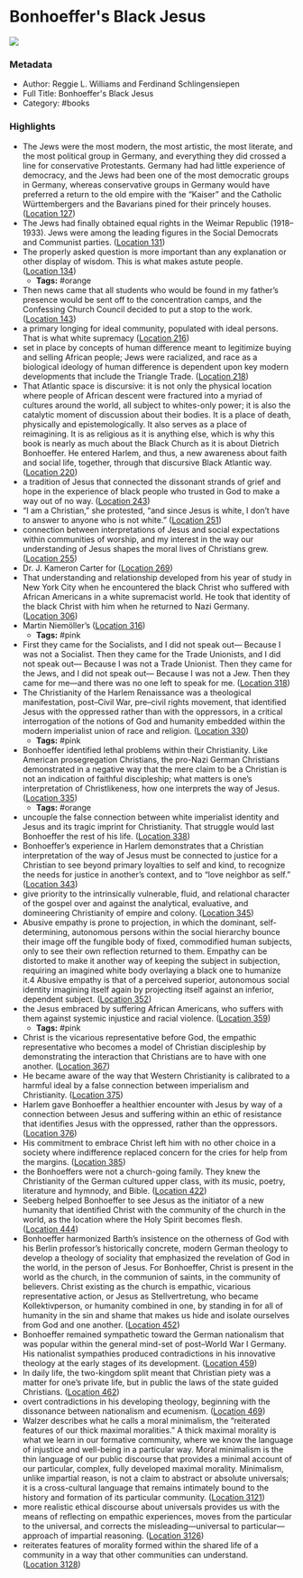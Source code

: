 # Bonhoeffer's Black Jesus

![](https://m.media-amazon.com/images/I/61neZ4pahYL._SY160.jpg)

### Metadata

- Author: Reggie L. Williams and Ferdinand Schlingensiepen
- Full Title: Bonhoeffer's Black Jesus
- Category: #books

### Highlights

- The Jews were the most modern, the most artistic, the most literate, and the most political group in Germany, and everything they did crossed a line for conservative Protestants. Germany had had little experience of democracy, and the Jews had been one of the most democratic groups in Germany, whereas conservative groups in Germany would have preferred a return to the old empire with the “Kaiser” and the Catholic Württembergers and the Bavarians pined for their princely houses. ([Location 127](https://readwise.io/to_kindle?action=open&asin=B09FCCJ9Y7&location=127))
- The Jews had finally obtained equal rights in the Weimar Republic (1918–1933). Jews were among the leading figures in the Social Democrats and Communist parties. ([Location 131](https://readwise.io/to_kindle?action=open&asin=B09FCCJ9Y7&location=131))
- The properly asked question is more important than any explanation or other display of wisdom. This is what makes astute people. ([Location 134](https://readwise.io/to_kindle?action=open&asin=B09FCCJ9Y7&location=134))
    - **Tags:** #orange
- Then news came that all students who would be found in my father’s presence would be sent off to the concentration camps, and the Confessing Church Council decided to put a stop to the work. ([Location 143](https://readwise.io/to_kindle?action=open&asin=B09FCCJ9Y7&location=143))
- a primary longing for ideal community, populated with ideal persons. That is what white supremacy ([Location 216](https://readwise.io/to_kindle?action=open&asin=B09FCCJ9Y7&location=216))
- set in place by concepts of human difference meant to legitimize buying and selling African people; Jews were racialized, and race as a biological ideology of human difference is dependent upon key modern developments that include the Triangle Trade. ([Location 218](https://readwise.io/to_kindle?action=open&asin=B09FCCJ9Y7&location=218))
- That Atlantic space is discursive: it is not only the physical location where people of African descent were fractured into a myriad of cultures around the world, all subject to whites-only power; it is also the catalytic moment of discussion about their bodies. It is a place of death, physically and epistemologically. It also serves as a place of reimagining. It is as religious as it is anything else, which is why this book is nearly as much about the Black Church as it is about Dietrich Bonhoeffer. He entered Harlem, and thus, a new awareness about faith and social life, together, through that discursive Black Atlantic way. ([Location 220](https://readwise.io/to_kindle?action=open&asin=B09FCCJ9Y7&location=220))
- a tradition of Jesus that connected the dissonant strands of grief and hope in the experience of black people who trusted in God to make a way out of no way. ([Location 243](https://readwise.io/to_kindle?action=open&asin=B09FCCJ9Y7&location=243))
- “I am a Christian,” she protested, “and since Jesus is white, I don’t have to answer to anyone who is not white.” ([Location 251](https://readwise.io/to_kindle?action=open&asin=B09FCCJ9Y7&location=251))
- connection between interpretations of Jesus and social expectations within communities of worship, and my interest in the way our understanding of Jesus shapes the moral lives of Christians grew. ([Location 255](https://readwise.io/to_kindle?action=open&asin=B09FCCJ9Y7&location=255))
- Dr. J. Kameron Carter for ([Location 269](https://readwise.io/to_kindle?action=open&asin=B09FCCJ9Y7&location=269))
- That understanding and relationship developed from his year of study in New York City when he encountered the black Christ who suffered with African Americans in a white supremacist world. He took that identity of the black Christ with him when he returned to Nazi Germany. ([Location 306](https://readwise.io/to_kindle?action=open&asin=B09FCCJ9Y7&location=306))
- Martin Niemöller’s ([Location 316](https://readwise.io/to_kindle?action=open&asin=B09FCCJ9Y7&location=316))
    - **Tags:** #pink
- First they came for the Socialists, and I did not speak out— Because I was not a Socialist. Then they came for the Trade Unionists, and I did not speak out— Because I was not a Trade Unionist. Then they came for the Jews, and I did not speak out— Because I was not a Jew. Then they came for me—and there was no one left to speak for me. ([Location 318](https://readwise.io/to_kindle?action=open&asin=B09FCCJ9Y7&location=318))
- The Christianity of the Harlem Renaissance was a theological manifestation, post–Civil War, pre–civil rights movement, that identified Jesus with the oppressed rather than with the oppressors, in a critical interrogation of the notions of God and humanity embedded within the modern imperialist union of race and religion. ([Location 330](https://readwise.io/to_kindle?action=open&asin=B09FCCJ9Y7&location=330))
    - **Tags:** #pink
- Bonhoeffer identified lethal problems within their Christianity. Like American prosegregation Christians, the pro-Nazi German Christians demonstrated in a negative way that the mere claim to be a Christian is not an indication of faithful discipleship; what matters is one’s interpretation of Christlikeness, how one interprets the way of Jesus. ([Location 335](https://readwise.io/to_kindle?action=open&asin=B09FCCJ9Y7&location=335))
    - **Tags:** #orange
- uncouple the false connection between white imperialist identity and Jesus and its tragic imprint for Christianity. That struggle would last Bonhoeffer the rest of his life. ([Location 338](https://readwise.io/to_kindle?action=open&asin=B09FCCJ9Y7&location=338))
- Bonhoeffer’s experience in Harlem demonstrates that a Christian interpretation of the way of Jesus must be connected to justice for a Christian to see beyond primary loyalties to self and kind, to recognize the needs for justice in another’s context, and to “love neighbor as self.” ([Location 343](https://readwise.io/to_kindle?action=open&asin=B09FCCJ9Y7&location=343))
- give priority to the intrinsically vulnerable, fluid, and relational character of the gospel over and against the analytical, evaluative, and domineering Christianity of empire and colony. ([Location 345](https://readwise.io/to_kindle?action=open&asin=B09FCCJ9Y7&location=345))
- Abusive empathy is prone to projection, in which the dominant, self-determining, autonomous persons within the social hierarchy bounce their image off the fungible body of fixed, commodified human subjects, only to see their own reflection returned to them. Empathy can be distorted to make it another way of keeping the subject in subjection, requiring an imagined white body overlaying a black one to humanize it.4 Abusive empathy is that of a perceived superior, autonomous social identity imagining itself again by projecting itself against an inferior, dependent subject. ([Location 352](https://readwise.io/to_kindle?action=open&asin=B09FCCJ9Y7&location=352))
- the Jesus embraced by suffering African Americans, who suffers with them against systemic injustice and racial violence. ([Location 359](https://readwise.io/to_kindle?action=open&asin=B09FCCJ9Y7&location=359))
    - **Tags:** #pink
- Christ is the vicarious representative before God, the empathic representative who becomes a model of Christian discipleship by demonstrating the interaction that Christians are to have with one another. ([Location 367](https://readwise.io/to_kindle?action=open&asin=B09FCCJ9Y7&location=367))
- He became aware of the way that Western Christianity is calibrated to a harmful ideal by a false connection between imperialism and Christianity. ([Location 375](https://readwise.io/to_kindle?action=open&asin=B09FCCJ9Y7&location=375))
- Harlem gave Bonhoeffer a healthier encounter with Jesus by way of a connection between Jesus and suffering within an ethic of resistance that identifies Jesus with the oppressed, rather than the oppressors. ([Location 376](https://readwise.io/to_kindle?action=open&asin=B09FCCJ9Y7&location=376))
- His commitment to embrace Christ left him with no other choice in a society where indifference replaced concern for the cries for help from the margins. ([Location 385](https://readwise.io/to_kindle?action=open&asin=B09FCCJ9Y7&location=385))
- the Bonhoeffers were not a church-going family. They knew the Christianity of the German cultured upper class, with its music, poetry, literature and hymnody, and Bible. ([Location 422](https://readwise.io/to_kindle?action=open&asin=B09FCCJ9Y7&location=422))
- Seeberg helped Bonhoeffer to see Jesus as the initiator of a new humanity that identified Christ with the community of the church in the world, as the location where the Holy Spirit becomes flesh. ([Location 444](https://readwise.io/to_kindle?action=open&asin=B09FCCJ9Y7&location=444))
- Bonhoeffer harmonized Barth’s insistence on the otherness of God with his Berlin professor’s historically concrete, modern German theology to develop a theology of sociality that emphasized the revelation of God in the world, in the person of Jesus. For Bonhoeffer, Christ is present in the world as the church, in the communion of saints, in the community of believers. Christ existing as the church is empathic, vicarious representative action, or Jesus as Stellvertretung, who became Kollektivperson, or humanity combined in one, by standing in for all of humanity in the sin and shame that makes us hide and isolate ourselves from God and one another. ([Location 452](https://readwise.io/to_kindle?action=open&asin=B09FCCJ9Y7&location=452))
- Bonhoeffer remained sympathetic toward the German nationalism that was popular within the general mind-set of post–World War I Germany. His nationalist sympathies produced contradictions in his innovative theology at the early stages of its development. ([Location 459](https://readwise.io/to_kindle?action=open&asin=B09FCCJ9Y7&location=459))
- In daily life, the two-kingdom split meant that Christian piety was a matter for one’s private life, but in public the laws of the state guided Christians. ([Location 462](https://readwise.io/to_kindle?action=open&asin=B09FCCJ9Y7&location=462))
- overt contradictions in his developing theology, beginning with the dissonance between nationalism and ecumenism. ([Location 469](https://readwise.io/to_kindle?action=open&asin=B09FCCJ9Y7&location=469))
- Walzer describes what he calls a moral minimalism, the “reiterated features of our thick maximal moralities.” A thick maximal morality is what we learn in our formative community, where we know the language of injustice and well-being in a particular way. Moral minimalism is the thin language of our public discourse that provides a minimal account of our particular, complex, fully developed maximal morality. Minimalism, unlike impartial reason, is not a claim to abstract or absolute universals; it is a cross-cultural language that remains intimately bound to the history and formation of its particular community. ([Location 3121](https://readwise.io/to_kindle?action=open&asin=B09FCCJ9Y7&location=3121))
- more realistic ethical discourse about universals provides us with the means of reflecting on empathic experiences, moves from the particular to the universal, and corrects the misleading—universal to particular—approach of impartial reasoning. ([Location 3126](https://readwise.io/to_kindle?action=open&asin=B09FCCJ9Y7&location=3126))
- reiterates features of morality formed within the shared life of a community in a way that other communities can understand. ([Location 3128](https://readwise.io/to_kindle?action=open&asin=B09FCCJ9Y7&location=3128))
